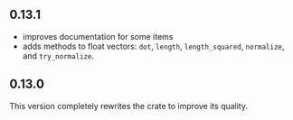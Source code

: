 ## 0.13.1

- improves documentation for some items
- adds methods to float vectors: `dot`, `length`, `length_squared`, `normalize`, and `try_normalize`.

## 0.13.0

This version completely rewrites the crate to improve its quality.
